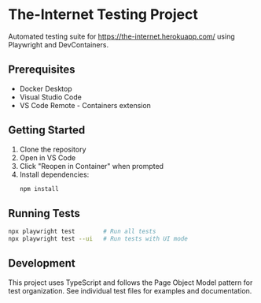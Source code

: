 # The-Internet Testing Project

Automated testing suite for https://the-internet.herokuapp.com/ using Playwright and DevContainers.

## Prerequisites

- Docker Desktop
- Visual Studio Code
- VS Code Remote - Containers extension

## Getting Started

1. Clone the repository
2. Open in VS Code
3. Click "Reopen in Container" when prompted
4. Install dependencies:
   ```sh
   npm install
   ```

## Running Tests

```sh
npx playwright test        # Run all tests
npx playwright test --ui   # Run tests with UI mode
```

## Development

This project uses TypeScript and follows the Page Object Model pattern for test organization. See individual test files for examples and documentation.